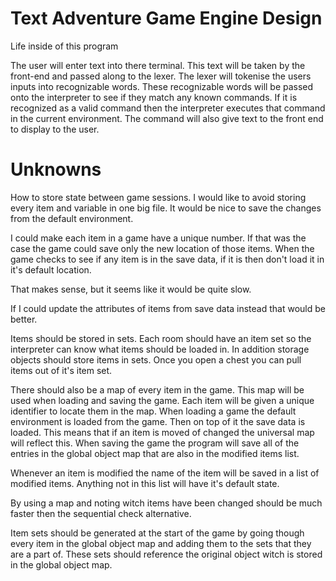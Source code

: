 
# Text Adventure Game Engine Design


Life inside of this program

The user will enter text into there terminal.
This text will be taken by the front-end and passed along to the lexer.
The lexer will tokenise the users inputs into recognizable words.
These recognizable words will be passed onto the interpreter to see if they match any known commands.
If it is recognized as a valid command then the interpreter executes that command in the current environment.
The command will also give text to the front end to display to the user.


# Unknowns

How to store state between game sessions.
I would like to avoid storing every item and variable in one big file.
It would be nice to save the changes from the default environment.

I could make each item in a game have a unique number.
If that was the case the game could save only the new location of those items.
When the game checks to see if any item is in the save data, if it is then don't load it in it's default location.

That makes sense, but it seems like it would be quite slow.

If I could update the attributes of items from save data instead that would be better.


Items should be stored in sets.
Each room should have an item set so the interpreter can know what items should be loaded in.
In addition storage objects should store items in sets. Once you open a chest you can pull items out of it's item set.

There should also be a map of every item in the game. This map will be used when loading and saving the game.
Each item will be given a unique identifier to locate them in the map.
When loading a game the default environment is loaded from the game. Then on top of it the save data is loaded.
This means that if an item is moved of changed the universal map will reflect this.
When saving the game the program will save all of the entries in the global object map that are also in the modified items list.

Whenever an item is modified the name of the item will be saved in a list of modified items. Anything not in this list will have it's default state.


By using a map and noting witch items have been changed should be much faster then the sequential check alternative.


Item sets should be generated at the start of the game by going though every item in the global object map and adding them to the sets that they are a part of.
These sets should reference the original object witch is stored in the global object map.


